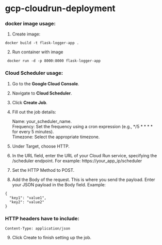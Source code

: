 # gcp-cloudrun-deployment

### docker image usage:
1) Create image:
```
docker build -t flask-logger-app .
```
2) Run container with image
```
 docker run -d -p 8000:8000 flask-logger-app
 ```

### Cloud Scheduler usage:

1) Go to the <strong>Google Cloud Console</strong>. <br>

2) Navigate to <strong>Cloud Scheduler</strong>. <br>

3) Click <strong>Create Job</strong>. <br>

4) Fill out the job details: <br>

    Name: your_scheduler_name. <br>
    Frequency: Set the frequency using a cron expression (e.g., */5 * * * * for every 5 minutes). <br>
    Timezone: Select the appropriate timezone.

5) Under Target, choose HTTP.

6) In the URL field, enter the URL of your Cloud Run service, specifying the /scheduler endpoint. For example: https://your_app_ip/scheduler <br>

7) Set the HTTP Method to POST.

8) Add the Body of the request. This is where you send the payload. Enter your JSON payload in the Body field. Example:
```
{
  "key1": "value1",
  "key2": "value2"
}
```
### HTTP headers have to include:
```
Content-Type: application/json
```
9) Click Create to finish setting up the job.